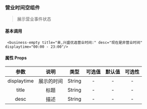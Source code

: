 ### 营业时间空组件

> 展示营业事件状态

#### 基本调用
``` 
 <business-empty title="亲,兴盛优选营业时间:" desc="现在是非营业时间" displaytime="00:00 - 23:00"/>
```

#### 属性 Props

|    参数     |    说明    |  类型  | 可选值 | 默认值 | 可选性 |
| :---------: | :--------: | :----: | :----: | :----: | :----: |
| displaytime | 展示的时间 | String |   -    |   -    |   -    |
|    title    |    标题    | String |   -    |   -    |   -    |
|    desc     |    描述    | String |   -    |   -    |   -    |
